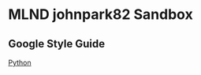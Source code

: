 # MLND johnpark82 Sandbox

## Google Style Guide
[Python](https://google.github.io/styleguide/pyguide.html)
